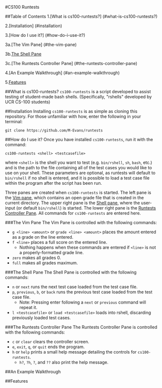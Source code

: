 #CS100 Runtests

##Table of Contents
1.[What is cs100-runtests?] (#what-is-cs100-runtests?)

2.[Installation] (#installation)

3.[How do I use it?] (#how-do-i-use-it?)

  3a.[The Vim Pane] (#the-vim-pane)

  3b.[The Shell Pane](#the-shell-pane)

  3c.[The Runtests Controller Pane] (#the-runtests-controller-pane)

4.[An Example Walkthrough] (#an-example-walkthrough)

5.[Features](#features)

##What is cs100-runtests?
``cs100-runtests`` is a script developed to assist testing of student-made bash shells.
(Specifically, "rshells" developed by UCR CS-100 students)

##Installation
Installing ``cs100-runtests`` is as simple as cloning this repository. For those unfamiliar with how, enter the following in your terminal:
```
git clone https://github.com/M-Evans/runtests
```

##How do I use it?
Once you have installed ``cs100-runtests``, run it with the command:
```
cs100-runtests <shell> <testcasefile>
```
where ``<shell>`` is the shell you want to test (e.g. ``bin/rshell``, ``sh``, ``bash``, etc.) and <testcasefile> is the path to the file containing all of the test cases you would like to use on your shell.
These parameters are optional, as runtests will default to ``bin/rshell`` if no shell is entered, and it is possible to load a test case file within the program after the script has been run.

Three panes are created when ``cs100-runtests`` is started.
The left pane is the [Vim pane](#the-vim-pane), which contains an open grade file that is created in the current directory. 
The upper right pane is the [Shell pane](#the-shell-pane), where the user-input <shell> (or default ``bin/rshell``) is started.
The lower right pane is the [Runtests Controller Pane](#the-runtests-controller-pane). All commands for ``cs100-runtests`` are entered here.

###The Vim Pane
The Vim Pane is controlled with the following commands:
* ``g <line> <amount>`` or ``grade <line> <amount>`` places the amount entered as a grade on the line entered.
* ``f <line>`` places a full score on the entered line. 
  * Nothing happens when these commands are entered if ``<line>`` is not a properly-formatted grade line.
* ``zero`` makes all grades 0.
* ``full`` makes all grades maximum.

###The Shell Pane
The Shell Pane is controlled with the following commands:
* ``n`` or ``next`` runs the next test case loaded from the test case file.
* ``p``, ``previous``, ``b``, or ``back`` runs the previous test case loaded from the test case file.
  * Note: Pressing enter following a ``next`` or ``previous`` command will repeat it.
* ``l <testcasefile>`` or ``load <testcasefile>`` loads <testcasefile> into rshell, discarding previously loaded test cases.

###The Runtests Controller Pane
The Runtests Controller Pane is controlled with the following commands:
* ``c`` or ``clear`` clears the controller screen.
* ``e``, ``exit``, ``q``, or ``quit`` ends the program.
* ``h`` or ``help`` prints a small help message detailing the controls for ``cs100-runtests``.
  * ``h?``, ``?h``, ``?``, and ``??`` also print the help message.

##An Example Walkthrough

##Features
